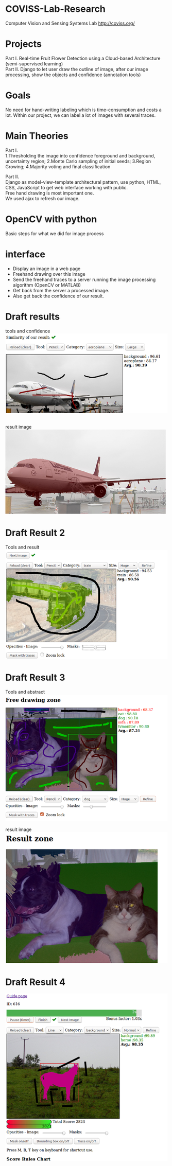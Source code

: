 # COVISS-Lab-Research
Computer Vision and Sensing Systems Lab
http://coviss.org/

# Projects
Part I. Real-time Fruit Flower Detection using a Cloud-based Architecture (semi-supervised learning)      
Part II. Django to let user draw the outline of image, after our image processing, show the objects and confidence  (annotation tools)      

# Goals    
No need for hand-writing labeling which is time-consumption and costs a lot. Within our project, we can label a lot of images with several traces.   

# Main Theories   
Part I.   
1.Thresholding the image into confidence foreground and background, uncertainty region; 2.Monte Carlo sampling of initial seeds; 3.Region Growing; 4.Majority voting and final classification   

Part II.  
Django as model-view-template architectural pattern, use python, HTML, CSS, JavaScript to get web interface working with public.    
Free hand drawing is most important one.   
We used ajax to refresh our image.   

# OpenCV with python
Basic steps for what we did for image process

# interface  
- Display an image in a web page  
- Freehand drawing over this image  
- Send the freehand traces to a server running the image processing algorithm (OpenCV or MATLAB)  
- Get back from the server a processed image.  
- Also get back the confidence of our result.   


# Draft results
tools and confidence    
![Demo Image1](images/4.png )    
</br>

result image   
![Demo Image2](images/3.png )    

# Draft Result 2   
Tools and result   
![Demo Image3](images/train_result.png )   

# Draft Result 3   
Tools and abstract     
![Demo Image4](images/dogcat.png )   

result image      
![Demo Image5](images/dogcat2.png )  

# Draft Result 4    
![Demo Image6](images/draft5.png ) 

